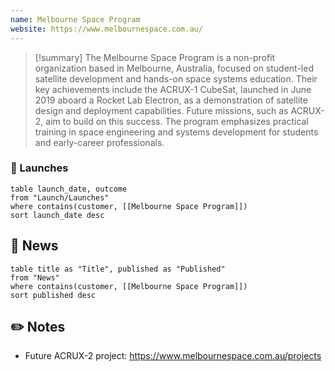 ```yaml
---
name: Melbourne Space Program
website: https://www.melbournespace.com.au/
---
```


>[!summary]
The Melbourne Space Program is a non-profit organization based in Melbourne, Australia, focused on student-led satellite development and hands-on space systems education. Their key achievements include the ACRUX-1 CubeSat, launched in June 2019 aboard a Rocket Lab Electron, as a demonstration of satellite design and deployment capabilities. Future missions, such as ACRUX-2, aim to build on this success. The program emphasizes practical training in space engineering and systems development for students and early-career professionals.

### 🚀 Launches

```dataview
table launch_date, outcome
from "Launch/Launches"
where contains(customer, [[Melbourne Space Program]])
sort launch_date desc
```
## 📰 News
```dataview
table title as "Title", published as "Published"
from "News"
where contains(customer, [[Melbourne Space Program]])
sort published desc
```

## ✏️ Notes

- Future ACRUX-2 project: https://www.melbournespace.com.au/projects